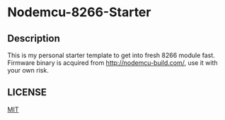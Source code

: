 # Nodemcu-8266-Starter

## Description
This is my personal starter template to get into fresh 8266 module fast.
Firmware binary is acquired from http://nodemcu-build.com/, use it with your own risk.

## LICENSE
[MIT](LICENSE)
